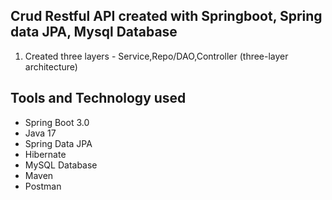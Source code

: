## Crud Restful API created with Springboot, Spring data JPA, Mysql Database 
1. Created three layers - Service,Repo/DAO,Controller (three-layer architecture)

## Tools and Technology used
* Spring Boot 3.0
* Java 17
* Spring Data JPA
* Hibernate
* MySQL Database
* Maven
* Postman

